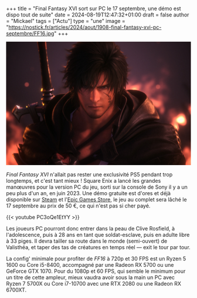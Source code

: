 +++
title = "Final Fantasy XVI sort sur PC le 17 septembre, une démo est dispo tout de suite"
date = 2024-08-19T12:47:32+01:00
draft = false
author = "Mickael"
tags = ["Actu"]
type = "une"
image = "https://nostick.fr/articles/2024/aout/1908-final-fantasy-xvi-pc-septembre/FF16.jpg"
+++

![FF16](FF16.jpg "Plus la peine de faire la gueule, FF16 arrive bientôt sur ton PC.")

*Final Fantasy XVI* n'allait pas rester une exclusivité PS5 pendant trop longtemps, et c'est tant mieux ! Square Enix a lancé les grandes manœuvres pour la version PC du jeu, sorti sur la console de Sony il y a un peu plus d'un an, en juin 2023. Une démo gratuite est d'ores et déjà disponible sur [Steam](https://store.steampowered.com/app/2515020/FINAL_FANTASY_XVI/) et l'[Epic Games Store](https://store.epicgames.com/fr/p/final-fantasy-xvi-demo-c289c2), le jeu au complet sera lâché le 17 septembre au prix de 50 €, ce qui n'est pas si cher payé.

{{< youtube PC3oQe1EtYY >}} 

Les joueurs PC pourront donc entrer dans la peau de Clive Rosfield, à l'adolescence, puis à 28 ans en tant que soldat-esclave, puis en adulte libre à 33 piges. Il devra tailler sa route dans le monde (semi-ouvert) de Valisthéa, et taper des tas de créatures en temps réel — exit le tour par tour.

La config' minimale pour profiter de *FF16* à 720p et 30 FPS est un Ryzen 5 1600 ou Core i5-8400, accompagné par une Radeon RX 5700 ou une GeForce GTX 1070. Pour du 1080p et 60 FPS, qui semble le minimum pour un titre de cette ampleur, mieux vaudra avoir sous la main un PC avec Ryzen 7 5700X ou Core i7-10700 avec une RTX 2080 ou une Radeon RX 6700XT.